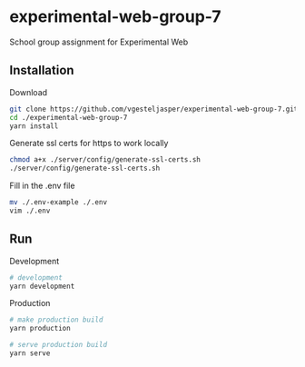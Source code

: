 # experimental-web-group-7

School group assignment for Experimental Web

## Installation

Download

```Bash
git clone https://github.com/vgesteljasper/experimental-web-group-7.git
cd ./experimental-web-group-7
yarn install
```

Generate ssl certs for https to work locally

```Bash
chmod a+x ./server/config/generate-ssl-certs.sh
./server/config/generate-ssl-certs.sh
```

Fill in the .env file

```Bash
mv ./.env-example ./.env
vim ./.env
```

## Run

Development

```Bash
# development
yarn development
```

Production

```Bash
# make production build
yarn production

# serve production build
yarn serve
```
